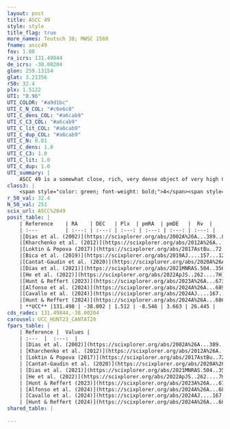 ```yaml
---
layout: post
title: ASCC 49
style: style
title_flag: true
more_names: Teutsch 38; MWSC 1569
fname: ascc49
fov: 1.08
ra_icrs: 131.49844
de_icrs: -38.00204
glon: 259.13154
glat: 3.21356
r50: 32.4
plx: 1.5122
UTI: "0.96"
UTI_COLOR: "#a9d1bc"
UTI_C_N_COL: "#c6e6c8"
UTI_C_dens_COL: "#a6cab9"
UTI_C_C3_COL: "#a6cab9"
UTI_C_lit_COL: "#a6cab9"
UTI_C_dup_COL: "#a6cab9"
UTI_C_N: 0.81
UTI_C_dens: 1.0
UTI_C_C3: 1.0
UTI_C_lit: 1.0
UTI_C_dup: 1.0
UTI_summary: |
    ASCC 49 is a somewhat close, rich, very dense object of very high C3 quality. It is very well-studied in the literature.
class3: |
    <span style="color: green; font-weight: bold;">A</span><span style="color: green; font-weight: bold;">A</span>
r_50_val: 32.4
N_50_val: 251
scix_url: ASCC%2049
posit_table: |
    | Reference    | RA    | DEC   | Plx  | pmRA  | pmDE   |  Rv  |
    | :---         | :---: | :---: | :---: | :---: | :---: | :---: |
    |[Dias et al. (2002)](https://scixplorer.org/abs/2002A%26A...389..871D) | 131.992 | -38.058 | -- | -1.62 | 0.48 | -- |
    |[Kharchenko et al. (2012)](https://scixplorer.org/abs/2012A%26A...543A.156K) | 131.963 | -38.0 | -- | -7.0 | 3.4 | -- |
    |[Loktin & Popova (2017)](https://scixplorer.org/abs/2017AstBu..72..257L) | 131.985 | -38.057 | -- | -1.62 | 0.48 | -- |
    |[Bica et al. (2019)](https://scixplorer.org/abs/2019AJ....157...12B) | 131.99 | -38.061 | -- | -- | -- | -- |
    |[Cantat-Gaudin et al. (2020)](https://scixplorer.org/abs/2020A%26A...640A...1C) | 131.523 | -38.025 | 1.502 | -8.636 | 3.669 | -- |
    |[Dias et al. (2021)](https://scixplorer.org/abs/2021MNRAS.504..356D) | 131.52 | -38.087 | 1.501 | -8.655 | 3.692 | 25.305 |
    |[He et al. (2022)](https://scixplorer.org/abs/2022ApJS..262....7H) | 131.588 | -37.925 | 1.513 | -8.509 | 3.669 | -- |
    |[Hunt & Reffert (2023)](https://scixplorer.org/abs/2023A%26A...673A.114H) | 131.745 | -37.854 | 1.496 | -8.479 | 3.657 | 24.614 |
    |[Alfonso et al. (2024)](https://scixplorer.org/abs/2024A%26A...689A..18A) | 131.549 | -38.003 | 1.494 | -8.54 | 3.717 | -- |
    |[Cavallo et al. (2024)](https://scixplorer.org/abs/2024AJ....167...12C) | 131.486 | -37.948 | 1.518 | -- | -- | -- |
    |[Hunt & Reffert (2024)](https://scixplorer.org/abs/2024A%26A...686A..42H) | 131.745 | -37.854 | 1.496 | -8.479 | 3.657 | 24.614 |
    | **UCC** |131.498 | -38.002 | 1.512 | -8.546 | 3.663 | 26.445 | 
cds_radec: 131.49844,-38.00204
carousel: UCC_HUNT23_CANTAT20
fpars_table: |
    | Reference |  Values |
    | :---  |  :---:  |
    | [Dias et al. (2002)](https://scixplorer.org/abs/2002A%26A...389..871D) | `E(B-V)=0.02, Dist=900.0, Age=8.14` |
    | [Kharchenko et al. (2012)](https://scixplorer.org/abs/2012A%26A...543A.156K) | `e_bv=0.021, distance=629, log_age=7.895` |
    | [Loktin & Popova (2017)](https://scixplorer.org/abs/2017AstBu..72..257L) | `E(B-V)=0.02, Dmod=8.749, logt=8.14` |
    | [Cantat-Gaudin et al. (2020)](https://scixplorer.org/abs/2020A%26A...640A...1C) | `AVNN=0.01, DMNN=9.14, AgeNN=7.57` |
    | [Dias et al. (2021)](https://scixplorer.org/abs/2021MNRAS.504..356D) | `Av=0.217, Dist=652, logage=7.643, [Fe/H]=0.115` |
    | [He et al. (2022)](https://scixplorer.org/abs/2022ApJS..262....7H) | `A0=0.2, logAge=7.45` |
    | [Hunt & Reffert (2023)](https://scixplorer.org/abs/2023A%26A...673A.114H) | `AV50=0.182, diffAV50=0.701, MOD50=9.01, logAge50=7.299` |
    | [Alfonso et al. (2024)](https://scixplorer.org/abs/2024A%26A...689A..18A) | `AV=0.01039, MOD=9.13963, logAge=7.41257, Z=0.11510` |
    | [Cavallo et al. (2024)](https://scixplorer.org/abs/2024AJ....167...12C) | `AV50=0.49, dMod50=9.18, logAge50=7.07, [Fe/H]50=-0.23` |
    | [Hunt & Reffert (2024)](https://scixplorer.org/abs/2024A%26A...686A..42H) | `MassJ=107.184` |
shared_table: |
    
---
```

